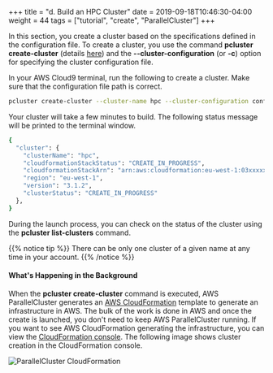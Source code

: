 +++
title = "d. Build an HPC Cluster"
date = 2019-09-18T10:46:30-04:00
weight = 44
tags = ["tutorial", "create", "ParallelCluster"]
+++

In this section, you create a cluster based on the specifications defined in the configuration file. To create a cluster, you use the command **pcluster create-cluster** (details [here](https://docs.aws.amazon.com/parallelcluster/latest/ug/pcluster.create-cluster-v3.html)) and the **--cluster-configuration** (or **-c**) option for specifying the cluster configuration file.

In your AWS Cloud9 terminal, run the following to create a cluster. Make sure that the configuration file path is correct.

```bash
pcluster create-cluster --cluster-name hpc --cluster-configuration config.yaml
```

Your cluster will take a few minutes to build. The following status message will be printed to the terminal window.

```bash
{
  "cluster": {
    "clusterName": "hpc",
    "cloudformationStackStatus": "CREATE_IN_PROGRESS",
    "cloudformationStackArn": "arn:aws:cloudformation:eu-west-1:03xxxxxxx:stack/cfd/67df3d40-4797-11ec-8758-0aef8dbeecd5",
    "region": "eu-west-1",
    "version": "3.1.2",
    "clusterStatus": "CREATE_IN_PROGRESS"
  },
}
```
During the launch process, you can check on the status of the cluster using the **pcluster list-clusters** command.

{{% notice tip %}}
There can be only one cluster of a given name at any time in your account.
{{% /notice %}}


#### What's Happening in the Background

When the **pcluster create-cluster** command is executed, AWS ParallelCluster generates an [AWS CloudFormation](https://aws.amazon.com/cloudformation/) template to generate an infrastructure in AWS. The bulk of the work is done in AWS and once the create is launched, you don't need to keep AWS ParallelCluster running. If you want to see AWS CloudFormation generating the infrastructure, you can view the [CloudFormation console](https://console.aws.amazon.com/cloudformation/). The following image shows cluster creation in the CloudFormation console.

![ParallelCluster CloudFormation](/images/hpc-aws-parallelcluster-workshop/pc-cloudformation.png)
